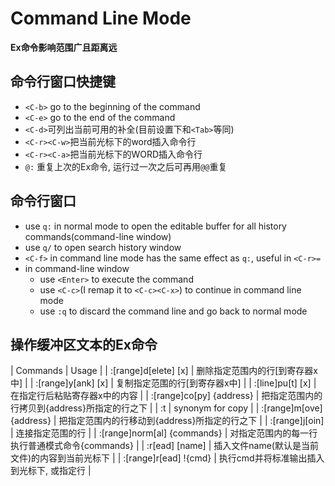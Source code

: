# Command Line Mode

**Ex命令影响范围广且距离远**

## 命令行窗口快捷键
* `<C-b>` go to the beginning of the command
* `<C-e>` go to the end of the command
* `<C-d>`可列出当前可用的补全(目前设置下和`<Tab>`等同)
* `<C-r><C-w>`把当前光标下的word插入命令行
* `<C-r><C-a>`把当前光标下的WORD插入命令行
* `@:` 重复上次的Ex命令, 运行过一次之后可再用`@@`重复

## 命令行窗口
* use `q:` in normal mode to open the editable buffer for all history commands(command-line window)
* use `q/` to open search history window
* `<C-f>` in command line mode has the same effect as `q:`, useful in `<C-r>=`
* in command-line window
    - use `<Enter>` to execute the command
    - use `<C-c>`(I remap it to `<C-c><C-x>`) to continue in command line mode
    - use `:q` to discard the command line and go back to normal mode

## 操作缓冲区文本的Ex命令
| Commands                    | Usage                                          |
| :[range]d[elete] [x]        | 删除指定范围内的行[到寄存器x中]                |
| :[range]y[ank] [x]          | 复制指定范围的行[到寄存器x中]                  |
| :[line]pu[t] [x]            | 在指定行后粘贴寄存器x中的内容                  |
| :[range]co[py] {address}    | 把指定范围内的行拷贝到{address}所指定的行之下  |
| :t                          | synonym for copy                               |
| :[range]m[ove] {address}    | 把指定范围内的行移动到{address}所指定的行之下  |
| :[range]j[oin]              | 连接指定范围的行                               |
| :[range]norm[al] {commands} | 对指定范围内的每一行执行普通模式命令{commands} |
| :r[ead] [name]              | 插入文件name(默认是当前文件)的内容到当前光标下 |
| :[range]r[ead] !{cmd}       | 执行cmd并将标准输出插入到光标下, 或指定行      |
